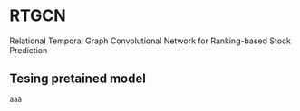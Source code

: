 # RTGCN
Relational Temporal Graph Convolutional Network for Ranking-based Stock Prediction


Tesing pretained model
--------
    aaa
